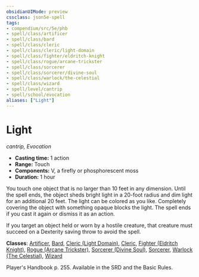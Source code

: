 ```yaml
---
obsidianUIMode: preview
cssclass: json5e-spell
tags:
- compendium/src/5e/phb
- spell/class/artificer
- spell/class/bard
- spell/class/cleric
- spell/class/cleric/light-domain
- spell/class/fighter/eldritch-knight
- spell/class/rogue/arcane-trickster
- spell/class/sorcerer
- spell/class/sorcerer/divine-soul
- spell/class/warlock/the-celestial
- spell/class/wizard
- spell/level/cantrip
- spell/school/evocation
aliases: ["Light"]
---
```

# Light
*cantrip, Evocation*  

- **Casting time:** 1 action
- **Range:** Touch
- **Components:** V, a firefly or phosphorescent moss
- **Duration:** 1 hour

You touch one object that is no larger than 10 feet in any dimension. Until the spell ends, the object sheds bright light in a 20-foot radius and dim light for an additional 20 feet. The light can be colored as you like. Completely covering the object with something opaque blocks the light. The spell ends if you cast it again or dismiss it as an action.

If you target an object held or worn by a hostile creature, that creature must succeed on a Dexterity saving throw to avoid the spell.

**Classes**: [Artificer](../classes/artificer-tce.md#), [Bard](../classes/bard.md#), [Cleric (Light Domain)](../classes/cleric-light-domain.md#), [Cleric](../classes/cleric.md#), [Fighter (Eldritch Knight)](../classes/fighter-eldritch-knight.md#), [Rogue (Arcane Trickster)](../classes/rogue-arcane-trickster.md#), [Sorcerer (Divine Soul)](../classes/sorcerer-divine-soul-xge.md#), [Sorcerer](../classes/sorcerer.md#), [Warlock (The Celestial)](../classes/warlock-the-celestial-xge.md#), [Wizard](../classes/wizard.md#)

Player's Handbook p. 255. Available in the SRD and the Basic Rules.